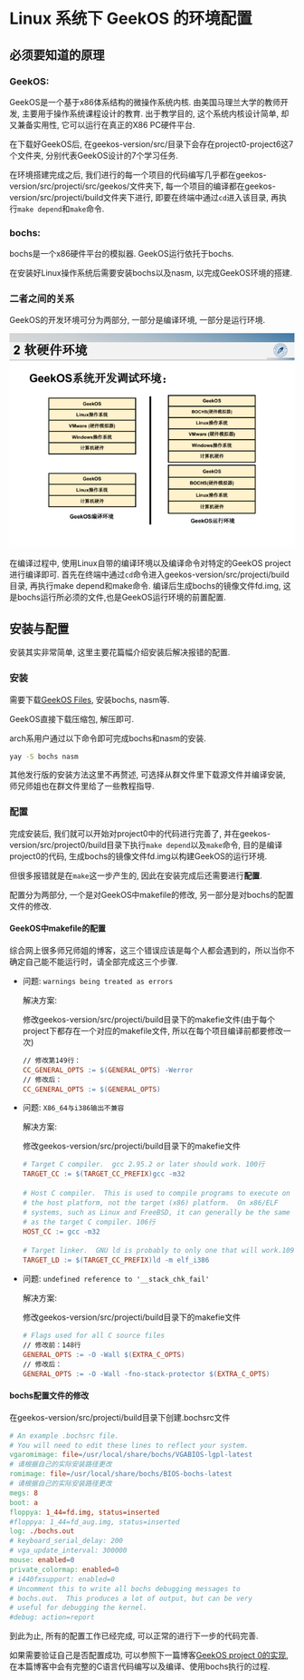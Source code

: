 # Linux 系统下 GeekOS 的环境配置

## 必须要知道的原理

### GeekOS:

GeekOS是一个基于x86体系结构的微操作系统内核. 由美国马理兰大学的教师开发, 主要用于操作系统课程设计的教育. 出于教学目的, 这个系统内核设计简单, 却又兼备实用性, 它可以运行在真正的X86 PC硬件平台.

在下载好GeekOS后, 在geekos-version/src/目录下会存在project0-project6这7个文件夹, 分别代表GeekOS设计的7个学习任务.

在环境搭建完成之后, 我们进行的每一个项目的代码编写几乎都在geekos-version/src/projecti/src/geekos/文件夹下, 每一个项目的编译都在geekos-version/src/projecti/build文件夹下进行, 即要在终端中通过``cd``进入该目录, 再执行``make depend``和``make``命令.

### bochs:

bochs是一个x86硬件平台的模拟器. GeekOS运行依托于bochs. 

在安装好Linux操作系统后需要安装bochs以及nasm, 以完成GeekOS环境的搭建.

### **二者之间的关系**

GeekOS的开发环境可分为两部分, 一部分是编译环境, 一部分是运行环境. 

![](https://raw.githubusercontent.com/bonjour-npy/Image-Hosting-Service/main/typora_images/202304251116967.jpg)

在编译过程中, 使用Linux自带的编译环境以及编译命令对特定的GeekOS project进行编译即可. 首先在终端中通过``cd``命令进入geekos-version/src/projecti/build目录, 再执行make depend和make命令. 编译后生成bochs的镜像文件fd.img, 这是bochs运行所必须的文件,也是GeekOS运行环境的前置配置. 

## 安装与配置

安装其实非常简单, 这里主要花篇幅介绍安装后解决报错的配置.

### 安装

需要下载[GeekOS Files](https://sourceforge.net/projects/geekos/files/), 安装bochs, nasm等.

GeekOS直接下载压缩包, 解压即可.

arch系用户通过以下命令即可完成bochs和nasm的安装.

```bash
yay -S bochs nasm
```

其他发行版的安装方法这里不再赘述, 可选择从群文件里下载源文件并编译安装, 师兄师姐也在群文件里给了一些教程指导.

### 配置

完成安装后, 我们就可以开始对project0中的代码进行完善了, 并在geekos-version/src/project0/build目录下执行``make depend``以及``make``命令, 目的是编译project0的代码, 生成bochs的镜像文件fd.img以构建GeekOS的运行环境.

但很多报错就是在``make``这一步产生的, 因此在安装完成后还需要进行**配置**.

配置分为两部分, 一个是对GeekOS中makefile的修改, 另一部分是对bochs的配置文件的修改.

#### GeekOS中makefile的配置

综合网上很多师兄师姐的博客，这三个错误应该是每个人都会遇到的，所以当你不确定自己能不能运行时，请全部完成这三个步骤.

- 问题: ``warnings being treated as errors``

  解决方案: 

  修改geekos-version/src/projecti/build目录下的makefie文件(由于每个project下都存在一个对应的makefile文件, 所以在每个项目编译前都要修改一次)

  ```makefile
  // 修改第149行：
  CC_GENERAL_OPTS := $(GENERAL_OPTS) -Werror 
  // 修改后：
  CC_GENERAL_OPTS := $(GENERAL_OPTS)
  ```

- 问题: ``X86_64与i386输出不兼容``

  解决方案: 

  修改geekos-version/src/projecti/build目录下的makefie文件

  ```makefile
  # Target C compiler.  gcc 2.95.2 or later should work. 100行
  TARGET_CC := $(TARGET_CC_PREFIX)gcc -m32
  
  # Host C compiler.  This is used to compile programs to execute on
  # the host platform, not the target (x86) platform.  On x86/ELF
  # systems, such as Linux and FreeBSD, it can generally be the same
  # as the target C compiler. 106行
  HOST_CC := gcc -m32
  
  # Target linker.  GNU ld is probably to only one that will work.109行
  TARGET_LD := $(TARGET_CC_PREFIX)ld -m elf_i386
  ```

- 问题: ``undefined reference to '__stack_chk_fail'``

  解决方案: 

  修改geekos-version/src/projecti/build目录下的makefie文件

  ```makefile
  # Flags used for all C source files
  // 修改前：148行
  GENERAL_OPTS := -O -Wall $(EXTRA_C_OPTS)
  // 修改后：
  GENERAL_OPTS := -O -Wall -fno-stack-protector $(EXTRA_C_OPTS)
  ```

#### bochs配置文件的修改

在geekos-version/src/projecti/build目录下创建.bochsrc文件

  ```makefile
  # An example .bochsrc file.
  # You will need to edit these lines to reflect your system.
  vgaromimage: file=/usr/local/share/bochs/VGABIOS-lgpl-latest
  # 请根据自己的实际安装路径更改
  romimage: file=/usr/local/share/bochs/BIOS-bochs-latest
  # 请根据自己的实际安装路径更改
  megs: 8
  boot: a
  floppya: 1_44=fd.img, status=inserted
  #floppya: 1_44=fd_aug.img, status=inserted
  log: ./bochs.out
  # keyboard_serial_delay: 200
  # vga_update_interval: 300000
  mouse: enabled=0
  private_colormap: enabled=0
  # i440fxsupport: enabled=0
  # Uncomment this to write all bochs debugging messages to
  # bochs.out.  This produces a lot of output, but can be very
  # useful for debugging the kernel.
  #debug: action=report
  
  ```

到此为止, 所有的配置工作已经完成, 可以正常的进行下一步的代码完善.

如果需要验证自己是否配置成功, 可以参照下一篇博客[GeekOS project 0的实现](https://bonjour-npy.github.io/docs/%E8%AF%BE%E7%A8%8B%E5%AD%A6%E4%B9%A0%E7%AC%94%E8%AE%B0/%E6%93%8D%E4%BD%9C%E7%B3%BB%E7%BB%9F%E8%AF%BE%E8%AE%BE/GeekOS%20project%200), 在本篇博客中会有完整的C语言代码编写以及编译、使用bochs执行的过程.
